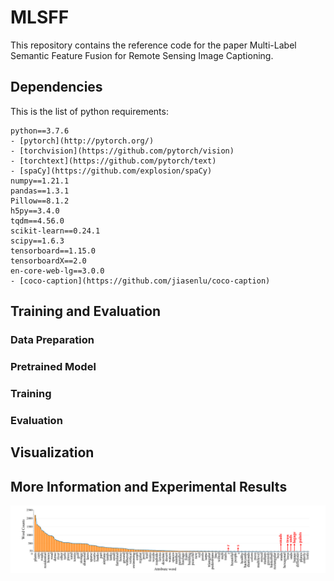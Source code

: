 # MLSFF

This repository contains the reference code for the paper Multi-Label Semantic Feature Fusion for Remote Sensing Image Captioning.

## Dependencies
This is the list of python requirements:
```
python==3.7.6
- [pytorch](http://pytorch.org/)
- [torchvision](https://github.com/pytorch/vision)
- [torchtext](https://github.com/pytorch/text)
- [spaCy](https://github.com/explosion/spaCy)
numpy==1.21.1
pandas==1.3.1
Pillow==8.1.2
h5py==3.4.0
tqdm==4.56.0
scikit-learn==0.24.1
scipy==1.6.3
tensorboard==1.15.0
tensorboardX==2.0
en-core-web-lg==3.0.0
- [coco-caption](https://github.com/jiasenlu/coco-caption)
```
## Training and Evaluation
### Data Preparation

### Pretrained Model

### Training

### Evaluation

## Visualization

## More Information and Experimental Results

![word counts ucm](Figures/word_count.png)
